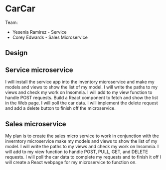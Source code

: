 # CarCar

Team:

* Yesenia Ramirez - Service
* Corey Edwards - Sales Microservice

## Design

## Service microservice

I will install the service app into the inventory microservice and
make my models and views to show the list of my model. I will write 
the paths to my views and check my work on Insomnia. I will add to 
my view function to handle POST requests. Build a React component
to fetch and show the list in the Web page. I will poll the car data.
I will implement the delete request and add a delete button to finish
off the microservice. 

## Sales microservice

My plan is to create the sales micro service to work in conjunction with the inverntory microservice make my models and views to show the list of my model. I will write the paths to my views and check my work on Insomnia. I will add to my view function to handle POST, PULL, GET, and DELETE requests. I will poll the car data to complete my requests and to finish it off I will create a React webpage for my microservice to function on.

